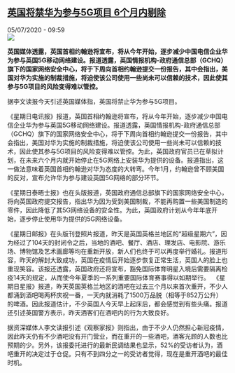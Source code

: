 <!--1593939462000-->
[英国将禁华为参与5G项目 6个月内剔除](http://www.rfi.fr//cn/%E4%B8%AD%E5%9B%BD/20200705-%E8%8B%B1%E5%9B%BD%E5%B0%86%E7%A6%81%E5%8D%8E%E4%B8%BA%E5%8F%82%E4%B8%8E5g%E9%A1%B9%E7%9B%AE-6%E4%B8%AA%E6%9C%88%E5%86%85%E5%81%9C%E7%94%A8)
------

<div>05/07/2020 - 09:59</div><img src="https://s.rfi.fr/media/display/30794564-b6c3-11ea-a79d-005056a98db9/w:310/p:16x9/2020-06-23T000000Z_1488113828_RC21FH9W032W_RTRMADP_3_HUAWEI-STORE.JPG"><p><strong>英国媒体透露，英国首相约翰逊将宣布，将从今年开始，逐步减少中国电信企业华为参与英国5G移动网络建设。报道透露，英国情报机构-政府通信总部（GCHQ）旗下的国家网络安全中心，将于下周向首相约翰逊提交一份报告，其中会指出，美国对华为实施的制裁措施，将迫使该公司使用一些尚未可以信赖的技术，因此使其参与5G项目的风险变得难以管控。</strong></p><div class="t-content__body u-clearfix"><div class="m-interstitial"></div><p>据李文读报今天引述英国媒体指，英国将禁止华为参与5G项目。</p><p>《星期日电讯报》报道，英国首相约翰逊将宣布，将从今年开始，逐步减少中国电信企业华为参与英国5G移动网络建设。报道透露，英国情报机构-政府通信总部（GCHQ）旗下的国家网络安全中心，将于下周向首相约翰逊提交一份报告，其中会指出，美国对华为实施的制裁措施，将迫使该公司使用一些尚未可以信赖的技术，因此使其参与5G项目的风险变得难以管控。为此，英国政府官员已在草拟计划，在未来六个月内就开始停止在5G网络上安装华为提供的设备。报道指出，这一做法意味着英国首相约翰逊对华为态度的大转弯。今年1月，约翰逊曾不顾美国的反对，宣布允许华为参与建设英国5G网络的部分环节。  </p><p>《星期日泰晤士报》也在头版报道，英国政府通信总部旗下的国家网络安全中心，将向英国政府提交报告，指出华为因为受到美国制裁，不能再购置一些美国制造的零件，因此降低了其5G网络设备的安全性。为此，英国政府计划从今年年底开始，逐步停止使用华为提供的5G网络设备。</p><p>《星期日邮报》在头版刊登照片报道，昨天是英国英格兰地区的“超级星期六”，因为经过了104天的封闭令之后，当地的酒吧、餐厅、酒店、理发店、电影院、游乐场、博物馆及艺术画廊等均在重新开放，新人们也终于可以再度举行婚礼。报道形容，昨天的解封大致成功，英国在疫情后开始逐步恢复正常生活，英国人的脸上也重现笑容。该报还透露，英国政府还将宣布，豁免国际体育明星入境后需要隔离检疫14天的规定，从而使今年夏季的一系列重要国际体育赛事得以如期举行。  《星期日星报》报道，昨天英国英格兰地区的酒吧在过去三个月以来首次重开，不少人都涌到酒吧喝两杯庆祝一番，一天内就消耗了1500万品脱（相等于852万公升）的啤酒。因此报道估计，不少英国人今天早上起床后，都会感觉到有些头痛。报道还引述英国警方表示，昨天酒客们在酒吧内的行为大致良好。  </p><p>据资深媒体人李文读报引述《观察家报》则指出，由于不少人仍然担心新冠疫情，因此昨天仍有不少酒吧没有开门营业，而在重开的一些酒吧，酒客光顾的人数也比预期的少。另外，该报委托进行的最新民调结果也显示，52%的受访者认为，酒吧重开的决定过于仓促。只有不到四分之一的受访者觉得，现在是重开酒吧的最佳时机。</p><div class="o-self-promo o-self-promo--nl o-self-promo--hidden" data-selfpromo-newsletter></div><div class="o-self-promo o-self-promo--app o-self-promo--hidden" data-selfpromo-app></div></div>
